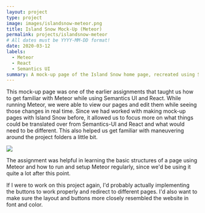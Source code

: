 ```yaml
---
layout: project
type: project
image: images/islandsnow-meteor.png
title: Island Snow Mock-Up (Meteor)
permalink: projects/islandsnow-meteor
# All dates must be YYYY-MM-DD format!
date: 2020-03-12
labels:
  - Meteor
  - React
  - Semantics UI
summary: A mock-up page of the Island Snow home page, recreated using Semantics UI-React running in Meteor.
---
```


This mock-up page was one of the earlier assignments that taught us how to get familiar with Meteor while using Semantics UI and React. While running Meteor, we were able to view our pages and edit them while seeing those changes in real time. Since we had worked with making mock-up pages with Island Snow before, it allowed us to focus more on what things could be translated over from Semantics-UI and React and what would need to be different. This also helped us get familiar with maneuvering around the project folders a little bit.

<div class="ui large rounded images">
  <img class="ui image" src="../images/islandsnow-meteor.png">
</div>

The assignment was helpful in learning the basic structures of a page using Meteor and how to run and setup Meteor regularly, since we'd be using it quite a lot after this point.

If I were to work on this project again, I'd probably actually implementing the buttons to work properly and redirect to different pages. I'd also want to make sure the layout and buttons more closely resembled the website in font and color.
